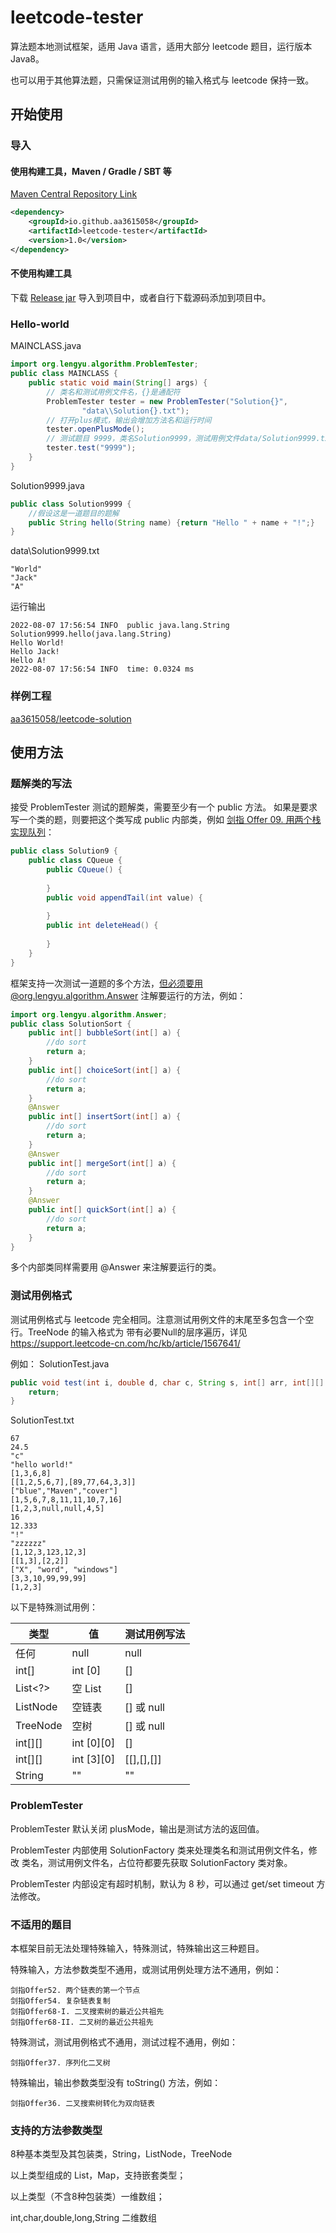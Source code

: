 # leetcode-tester
算法题本地测试框架，适用 Java 语言，适用大部分 leetcode 题目，运行版本 Java8。

也可以用于其他算法题，只需保证测试用例的输入格式与 leetcode 保持一致。

## 开始使用
### 导入
#### 使用构建工具，Maven / Gradle / SBT 等

[Maven Central Repository Link](https://mvnrepository.com/artifact/io.github.aa3615058/leetcode-tester/1.0)

```xml
<dependency>
	<groupId>io.github.aa3615058</groupId>
	<artifactId>leetcode-tester</artifactId>
	<version>1.0</version>
</dependency>
```

#### 不使用构建工具
下载 [Release jar](https://github.com/aa3615058/leetcode-tester/releases) 导入到项目中，或者自行下载源码添加到项目中。

### Hello-world

MAINCLASS.java
```java
import org.lengyu.algorithm.ProblemTester;
public class MAINCLASS {
    public static void main(String[] args) {
        // 类名和测试用例文件名，{}是通配符
        ProblemTester tester = new ProblemTester("Solution{}",
                "data\\Solution{}.txt");
        // 打开plus模式，输出会增加方法名和运行时间
        tester.openPlusMode();
        // 测试题目 9999，类名Solution9999，测试用例文件data/Solution9999.txt
        tester.test("9999");
    }
}
```
Solution9999.java
```java
public class Solution9999 {
    //假设这是一道题目的题解
    public String hello(String name) {return "Hello " + name + "!";}
}
```
data\Solution9999.txt
```
"World"
"Jack"
"A"
```
运行输出

```shell
2022-08-07 17:56:54 INFO  public java.lang.String Solution9999.hello(java.lang.String)
Hello World!
Hello Jack!
Hello A!
2022-08-07 17:56:54 INFO  time: 0.0324 ms
```

### 样例工程
[aa3615058/leetcode-solution](https://github.com/aa3615058/leetcode-solution)

## 使用方法
### 题解类的写法
接受 ProblemTester 测试的题解类，需要至少有一个 public 方法。
如果是要求写一个类的题，则要把这个类写成 public 内部类，例如 [剑指 Offer 09. 用两个栈实现队列](https://leetcode.cn/problems/yong-liang-ge-zhan-shi-xian-dui-lie-lcof/)：

```java
public class Solution9 {
    public class CQueue {
        public CQueue() {
            
        }
        public void appendTail(int value) {
            
        }
        public int deleteHead() {
            
        }
    }
}
```

框架支持一次测试一道题的多个方法，但必须要用@org.lengyu.algorithm.Answer 注解要运行的方法，例如：

```java
import org.lengyu.algorithm.Answer;
public class SolutionSort {
    public int[] bubbleSort(int[] a) {
        //do sort
        return a;
    }    
    public int[] choiceSort(int[] a) {
        //do sort
        return a;
    }    
    @Answer
    public int[] insertSort(int[] a) {
        //do sort
        return a;
    }    
    @Answer
    public int[] mergeSort(int[] a) {
        //do sort
        return a;
    }    
    @Answer
    public int[] quickSort(int[] a) {
        //do sort
        return a;
    }
}
```
多个内部类同样需要用 @Answer 来注解要运行的类。

### 测试用例格式
测试用例格式与 leetcode 完全相同。注意测试用例文件的末尾至多包含一个空行。TreeNode 的输入格式为 带有必要Null的层序遍历，详见 https://support.leetcode-cn.com/hc/kb/article/1567641/

例如：
SolutionTest.java
```java
public void test(int i, double d, char c, String s, int[] arr, int[][] arr2, String[] words, ListNode head, TreeNode root) {
    return;
}
```

SolutionTest.txt
```
67
24.5
"c"
"hello world!"
[1,3,6,8]
[[1,2,5,6,7],[89,77,64,3,3]]
["blue","Maven","cover"]
[1,5,6,7,8,11,11,10,7,16]
[1,2,3,null,null,4,5]
16
12.333
"!"
"zzzzzz"
[1,12,3,123,12,3]
[[1,3],[2,2]]
["X", "word", "windows"]
[3,3,10,99,99,99]
[1,2,3]
```

以下是特殊测试用例：

| 类型      | 值         | 测试用例写法 |
| --------- | ---------- | ------------ |
| 任何      | null       | null         |
| int[]    | int [0]    | []           |
| List\<?\>   | 空 List    | []           |
| ListNode  | 空链表     | [] 或 null   |
| TreeNode  | 空树       | [] 或 null   |
| int\[]\[] | int \[0][0] | []           |
| int\[]\[] | int \[3][0] | [[],[],[]]   |
| String    | ""         | ""           |

### ProblemTester

ProblemTester 默认关闭 plusMode，输出是测试方法的返回值。

ProblemTester 内部使用 SolutionFactory 类来处理类名和测试用例文件名，修改 类名，测试用例文件名，占位符都要先获取 SolutionFactory 类对象。

ProblemTester 内部设定有超时机制，默认为 8 秒，可以通过 get/set timeout 方法修改。

### 不适用的题目

本框架目前无法处理特殊输入，特殊测试，特殊输出这三种题目。

特殊输入，方法参数类型不通用，或测试用例处理方法不通用，例如：

```
剑指Offer52. 两个链表的第一个节点
剑指Offer54. 复杂链表复制
剑指Offer68-I. 二叉搜索树的最近公共祖先
剑指Offer68-II. 二叉树的最近公共祖先
```

特殊测试，测试用例格式不通用，测试过程不通用，例如：

```
剑指Offer37. 序列化二叉树
```

特殊输出，输出参数类型没有 toString() 方法，例如：

```
剑指Offer36. 二叉搜索树转化为双向链表
```


### 支持的方法参数类型

8种基本类型及其包装类，String，ListNode，TreeNode

以上类型组成的 List，Map，支持嵌套类型；

以上类型（不含8种包装类）一维数组；

int,char,double,long,String 二维数组